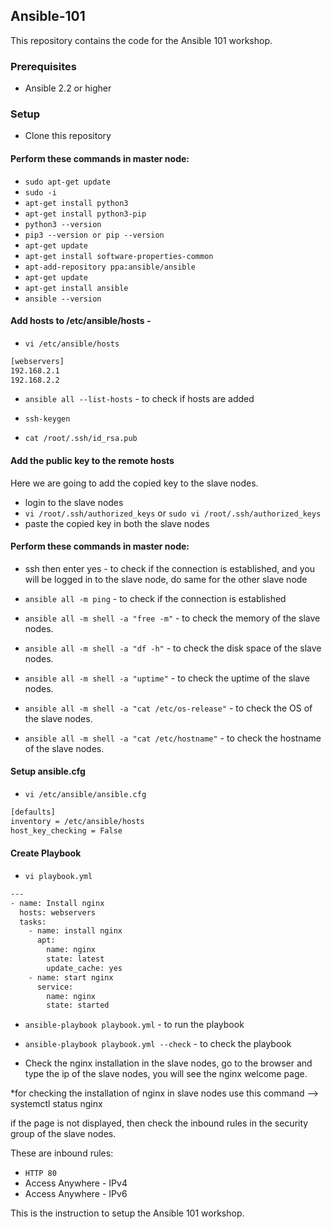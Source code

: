 ## Ansible-101

This repository contains the code for the Ansible 101 workshop.

### Prerequisites

* Ansible 2.2 or higher

### Setup

* Clone this repository

#### Perform these commands in master node:

* `sudo apt-get update`
* `sudo -i`
* `apt-get install python3`
* `apt-get install python3-pip`
* `python3 --version`
* `pip3 --version or pip --version`
* `apt-get update`
* `apt-get install software-properties-common`
* `apt-add-repository ppa:ansible/ansible`
* `apt-get update`
* `apt-get install ansible`
* `ansible --version`

#### Add hosts to /etc/ansible/hosts - 

* `vi /etc/ansible/hosts`

```bash
[webservers]
192.168.2.1
192.168.2.2
```
* `ansible all --list-hosts` - to check if hosts are added

* `ssh-keygen`
* `cat /root/.ssh/id_rsa.pub`

#### Add the public key to the remote hosts

Here we are going to add the copied key to the slave nodes.

* login to the slave nodes
* `vi /root/.ssh/authorized_keys` or `sudo vi /root/.ssh/authorized_keys`
* paste the copied key in both the slave nodes

#### Perform these commands in master node:

* ssh <ip-of-slave> then enter yes - to check if the connection is established, and you will be logged in to the slave node, do same for the other slave node

* `ansible all -m ping` - to check if the connection is established

* `ansible all -m shell -a "free -m"` - to check the memory of the slave nodes.

* `ansible all -m shell -a "df -h"` - to check the disk space of the slave nodes.

* `ansible all -m shell -a "uptime"` - to check the uptime of the slave nodes.

* `ansible all -m shell -a "cat /etc/os-release"` - to check the OS of the slave nodes.

* `ansible all -m shell -a "cat /etc/hostname"` - to check the hostname of the slave nodes.

#### Setup ansible.cfg

* `vi /etc/ansible/ansible.cfg`

```bash
[defaults]
inventory = /etc/ansible/hosts
host_key_checking = False
```

#### Create Playbook

* `vi playbook.yml`

```bash
---
- name: Install nginx 
  hosts: webservers  
  tasks:    
    - name: install nginx 
      apt: 
        name: nginx
        state: latest
        update_cache: yes
    - name: start nginx 
      service:
        name: nginx 
        state: started 
```

* `ansible-playbook playbook.yml` - to run the playbook

* `ansible-playbook playbook.yml --check` - to check the playbook

* Check the nginx installation in the slave nodes, go to the browser and type the ip of the slave nodes, you will see the nginx welcome page.

*for checking the installation of nginx in slave nodes use this  command --> systemctl status nginx

if the page is not displayed, then check the inbound rules in the security group of the slave nodes.

These are inbound rules:

* `HTTP 80`
* Access Anywhere - IPv4
* Access Anywhere - IPv6

This is the instruction to setup the Ansible 101 workshop.



